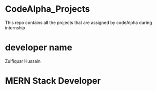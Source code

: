 # CodeAlpha_Projects
This repo contains all the projects that are assigned by codeAlpha during internship
# developer name 
Zulfiquar Hussain

# MERN Stack Developer 